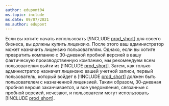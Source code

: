 ```yaml
---
author: edupont04
ms.topic: include
ms.date: 09/07/2021
ms.author: edupont
---
```

Если вы хотите начать использовать [!INCLUDE [prod_short](../includes/prod_short.md)] для своего бизнеса, вы должны купить лицензию. После этого ваш администратор может назначить лицензию пользователям. Однако, если вы хотите превратить компанию с 30-дневной пробной версией в вашу фактическую производственную компанию, мы рекомендуем всем пользователям выйти из [!INCLUDE [prod_short](../includes/prod_short.md)]. Затем, как только администратор назначит лицензию вашей учетной записи, первый пользователь, который войдет в [!INCLUDE [prod_short](../includes/prod_short.md)] должен быть пользователем с назначенной лицензией. Таким образом, 30-дневная пробная версия заканчивается, и все уведомления, связанные с пробной версией, исчезают, и пользователи могут использовать [!INCLUDE [prod_short](../includes/prod_short.md)].
